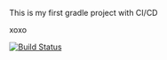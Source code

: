 This is my first gradle project with CI/CD



xoxo

[![Build Status](https://travis-ci.org/MErenB/dinasour.svg?branch=main)](https://travis-ci.org/MErenB/dinasour)